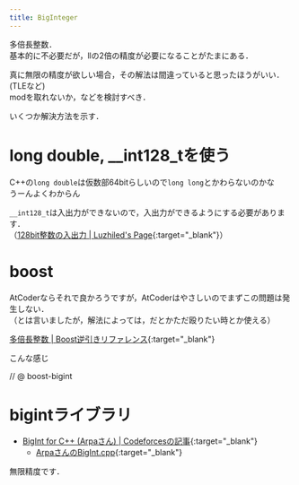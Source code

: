 ```yaml
---
title: BigInteger
---
```


多倍長整数．  
基本的に不必要だが，llの2倍の精度が必要になることがたまにある．  

真に無限の精度が欲しい場合，その解法は間違っていると思ったほうがいい．(TLEなど)  
modを取れないか，などを検討すべき．

いくつか解決方法を示す．

# long double, \_\_int128\_tを使う

C++の`long double`は仮数部64bitらしいので`long long`とかわらないのかな  
うーんよくわからん

`__int128_t`は入出力ができないので，入出力ができるようにする必要があります．  
（[128bit整数の入出力 \| Luzhiled's Page](https://luzhiled.github.io/CLibrary/Other/IO_int128.html){:target="_blank"}）

# boost

AtCoderならそれで良かろうですが，AtCoderはやさしいのでまずこの問題は発生しない．  
（とは言いましたが，解法によっては，だとかただ殴りたい時とか使える）

[多倍長整数 \| Boost逆引きリファレンス](https://boostjp.github.io/tips/multiprec-int.html){:target="_blank"}

こんな感じ

// @ boost-bigint

# bigintライブラリ

* [BigInt for C++ (Arpaさん) \| Codeforcesの記事](https://codeforces.com/blog/entry/22566){:target="_blank"}
  * [ArpaさんのBigInt.cpp](https://gist.github.com/ar-pa/957297fb3f88996ead11){:target="_blank"}

無限精度です．

